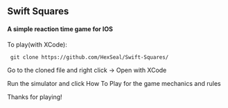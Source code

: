 <h2> Swift Squares </h2>
<h4>A simple reaction time game for IOS</h4>

To play(with XCode):
```
 git clone https://github.com/HexSeal/Swift-Squares/
```

Go to the cloned file and right click -> Open with XCode


Run the simulator and click How To Play for the game mechanics and rules


Thanks for playing!



